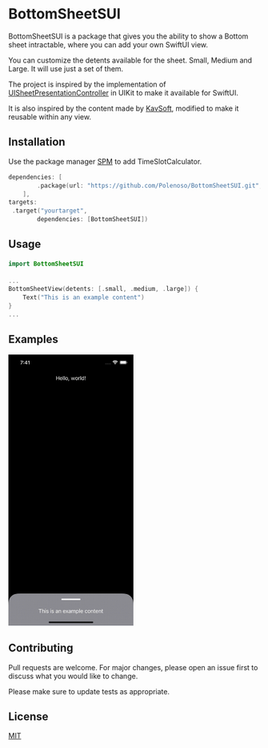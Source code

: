 # BottomSheetSUI

BottomSheetSUI is a package that gives you the ability to show a Bottom sheet intractable, where you can add your own SwiftUI view. 

You can customize the detents available for the sheet. Small, Medium and Large. It will use just a set of them.

The project is inspired by the implementation of [UISheetPresentationController](https://developer.apple.com/documentation/uikit/uisheetpresentationcontroller) in UIKit to make it available for SwiftUI.

It is also inspired by the content made by [KavSoft](https://www.youtube.com/watch?v=CyMtjSspJZA), modified to make it reusable within any view.

## Installation

Use the package manager [SPM](https://swift.org/package-manager/) to add TimeSlotCalculator.

```Swift
dependencies: [
        .package(url: "https://github.com/Polenoso/BottomSheetSUI.git", from: "1.0.0"),
    ],
targets:
 .target("yourtarget",
        dependencies: [BottomSheetSUI])
```

## Usage

```Swift
import BottomSheetSUI

...
BottomSheetView(detents: [.small, .medium, .large]) {
    Text("This is an example content")
}
...
```

## Examples
<img src="Images/SimpleExample.gif" width="250" height="541"/>


## Contributing
Pull requests are welcome. For major changes, please open an issue first to discuss what you would like to change.

Please make sure to update tests as appropriate.

## License
[MIT](https://choosealicense.com/licenses/mit/)
